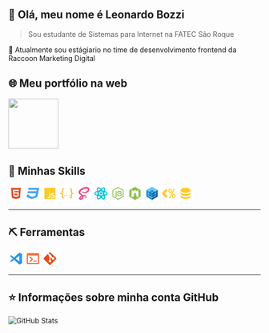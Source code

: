 ## 💜 Olá, meu nome é <strong>Leonardo Bozzi</strong>

> Sou estudante de Sistemas para Internet na FATEC São Roque

🔭 Atualmente sou estágiario no time de desenvolvimento frontend da Raccoon Marketing Digital


## 🌐 Meu portfólio na web
<img width="100px" height="100px" src="https://i.imgur.com/p5yhHaJ.png">

## 🚀 Minhas Skills
<div>
<img src="https://raw.githubusercontent.com/PKief/vscode-material-icon-theme/main/icons/html.svg" alt="html" width="30" height="30" />
<img src="https://raw.githubusercontent.com/PKief/vscode-material-icon-theme/main/icons/css.svg" alt="css" width="30" height="30" />
<img src="https://raw.githubusercontent.com/PKief/vscode-material-icon-theme/main/icons/javascript.svg" alt="javascript" width="30" height="30" />
<img src="https://raw.githubusercontent.com/PKief/vscode-material-icon-theme/main/icons/json.svg" alt="json" width="30" height="30" />
<img src="https://raw.githubusercontent.com/PKief/vscode-material-icon-theme/main/icons/sass.svg" alt="sass" width="30" height="30" />
<img src="https://raw.githubusercontent.com/PKief/vscode-material-icon-theme/main/icons/react.svg" alt="react" width="30" height="30" />
<img src="https://raw.githubusercontent.com/PKief/vscode-material-icon-theme/main/icons/nodejs.svg" alt="nodejs" width="30" height="30" />
<img src="https://raw.githubusercontent.com/PKief/vscode-material-icon-theme/main/icons/nodemon.svg" alt="nodemon" width="30" height="30" />
<img src="https://raw.githubusercontent.com/PKief/vscode-material-icon-theme/main/icons/sequelize.svg" alt="sequelize" width="30" height="30" />
<img src="https://raw.githubusercontent.com/PKief/vscode-material-icon-theme/main/icons/ejs.svg" alt="ejs" width="30" height="30" />
<img src="https://raw.githubusercontent.com/PKief/vscode-material-icon-theme/main/icons/database.svg" alt="database" width="30" height="30" />
</div>

----

## ⛏️ Ferramentas

<div>
<img src="https://raw.githubusercontent.com/PKief/vscode-material-icon-theme/main/icons/vscode.svg" alt="vscode" width="30" height="30" />
<img src="https://raw.githubusercontent.com/PKief/vscode-material-icon-theme/main/icons/console.svg" alt="console" width="30" height="30" />
<img src="https://raw.githubusercontent.com/PKief/vscode-material-icon-theme/main/icons/git.svg" alt="git" width="30" height="30" />
</div>

----

## ⭐ Informações sobre minha conta GitHub
![GitHub Stats](https://github-readme-stats.vercel.app/api?username=leonrdobozzi&show_icons=true&theme=omni)
